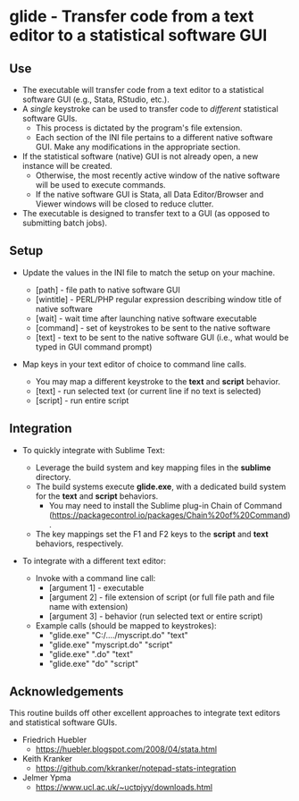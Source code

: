 # glide - Transfer code from a text editor to a statistical software GUI

## Use
  - The executable will transfer code from a text editor to a statistical software GUI (e.g., Stata, RStudio, etc.).
  - A _single_ keystroke can be used to transfer code to _different_ statistical software GUIs.
    - This process is dictated by the program's file extension.
    - Each section of the INI file pertains to a different native software GUI. Make any modifications in the appropriate section.
  - If the statistical software (native) GUI is not already open, a new instance will be created.
    - Otherwise, the most recently active window of the native software will be used to execute commands.
    - If the native software GUI is Stata, all Data Editor/Browser and Viewer windows will be closed to reduce clutter.
  - The executable is designed to transfer text to a GUI (as opposed to submitting batch jobs).

## Setup
  - Update the values in the INI file to match the setup on your machine.
    - [path]     - file path to native software GUI
    - [wintitle] - PERL/PHP regular expression describing window title of native software
    - [wait]     - wait time after launching native software executable
    - [command]  - set of keystrokes to be sent to the native software
    - [text]     - text to be sent to the native software GUI (i.e., what would be typed in GUI command prompt)

  - Map keys in your text editor of choice to command line calls.
    - You may map a different keystroke to the **text** and **script** behavior.
    - [text]     - run selected text (or current line if no text is selected)
    - [script]   - run entire script

## Integration
  - To quickly integrate with Sublime Text:
    - Leverage the build system and key mapping files in the **sublime** directory.
    - The build systems execute **glide.exe**, with a dedicated build system for the **text** and **script** behaviors.
      - You may need to install the Sublime plug-in Chain of Command (https://packagecontrol.io/packages/Chain%20of%20Command).
    - The key mappings set the F1 and F2 keys to the **script** and **text** behaviors, respectively.

  - To integrate with a different text editor:
    - Invoke with a command line call:
      - [argument 1] - executable
      - [argument 2] - file extension of script (or full file path and file name with extension)
      - [argument 3] - behavior (run selected text or entire script)
    - Example calls (should be mapped to keystrokes):
      - "glide.exe" "C:/..../myscript.do" "text"
      - "glide.exe"         "myscript.do" "script"
      - "glide.exe"                 ".do" "text"
      - "glide.exe"                  "do" "script"

## Acknowledgements
This routine builds off other excellent approaches to integrate text editors and statistical software GUIs.
  - Friedrich Huebler
    - https://huebler.blogspot.com/2008/04/stata.html
  - Keith Kranker
    - https://github.com/kkranker/notepad-stats-integration
  - Jelmer Ypma
    - https://www.ucl.ac.uk/~uctpjyy/downloads.html

